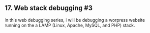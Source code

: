 ## 17. Web stack debugging #3
<p> In this web debugging series, I will be debugging a worpress website 
running on the a LAMP (Linux, Apache, MySQL, and PHP) stack.</p>

